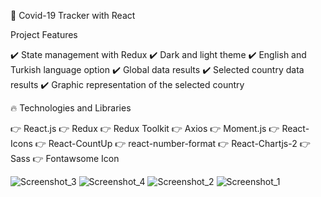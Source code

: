 🦠 Covid-19 Tracker with React

Project Features

✔️ State management with Redux
✔️ Dark and light theme
✔️ English and Turkish language option
✔️ Global data results
✔️ Selected country data results
✔️ Graphic representation of the selected country


🔥 Technologies and Libraries

👉 React.js
👉 Redux
👉 Redux Toolkit
👉 Axios
👉 Moment.js
👉 React-Icons
👉 React-CountUp
👉 react-number-format
👉 React-Chartjs-2
👉 Sass
👉 Fontawsome Icon

![Screenshot_3](https://user-images.githubusercontent.com/63242329/185452063-c1190a8c-2df6-47b8-9e93-22c21d1008da.png)
![Screenshot_4](https://user-images.githubusercontent.com/63242329/185452151-4f11e3a8-a135-4208-bc0f-b733806fc271.png)
![Screenshot_2](https://user-images.githubusercontent.com/63242329/185452177-669e0aa6-8ec4-4123-86fb-81aebd5d7428.png)
![Screenshot_1](https://user-images.githubusercontent.com/63242329/185452247-003c523c-ad68-49cc-99d1-daec4b9a86ac.png)
